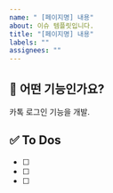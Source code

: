 ```yaml
---
name: " [페이지명] 내용"
about: 이슈 템플릿입니다.
title: "[페이지명] 내용"
labels: ""
assignees: ""
---
```


## 💚 어떤 기능인가요?

카톡 로그인 기능을 개발.

## ✅ To Dos

- [ ]
- [ ]
- [ ]
